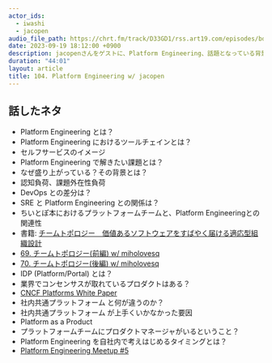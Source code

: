 ```yaml
---
actor_ids:
  - iwashi
  - jacopen
audio_file_path: https://chrt.fm/track/D33GD1/rss.art19.com/episodes/bd0d820f-37fc-46db-88da-92dd46b6791c.mp3
date: 2023-09-19 18:12:00 +0900
description: jacopenさんをゲストに、Platform Engineering、話題となっている背景、DevOpsやSREとの差分、Platform as as Product などについて語っていただきました。
duration: "44:01"
layout: article
title: 104. Platform Engineering w/ jacopen
---
```


## 話したネタ

- Platform Engineering とは？
- Platform Engineering におけるツールチェインとは？
- セルフサービスのイメージ
- Platform Engineering で解きたい課題とは？
- なぜ盛り上がっている？その背景とは？
- 認知負荷、課題外在性負荷
- DevOps との差分は？
- SRE と Platform Engineering との関係は？
- ちいとぽ本におけるプラットフォームチームと、Platform Engineeringとの関連性
- 書籍: [チームトポロジー　価値あるソフトウェアをすばやく届ける適応型組織設計](https://amzn.to/3vLiz1C)
- [69. チームトポロジー(前編) w/ miholovesq](https://fukabori.fm/episode/69)
- [70. チームトポロジー(後編) w/ miholovesq](https://fukabori.fm/episode/70)
- IDP (Platform/Portal) とは？
- 業界でコンセンサスが取れているプロダクトはある？
- [CNCF Platforms White Paper](https://tag-app-delivery.cncf.io/whitepapers/platforms/)
- 社内共通プラットフォーム と何が違うのか？
- 社内共通プラットフォーム が上手くいかなかった要因
- Platform as a Product
- プラットフォームチームにプロダクトマネージャがいるということ？
- Platform Engineering を自社内で考えはじめるタイミングとは？
- [Platform Engineering Meetup #5](https://platformengineering.connpass.com/event/295048/)
